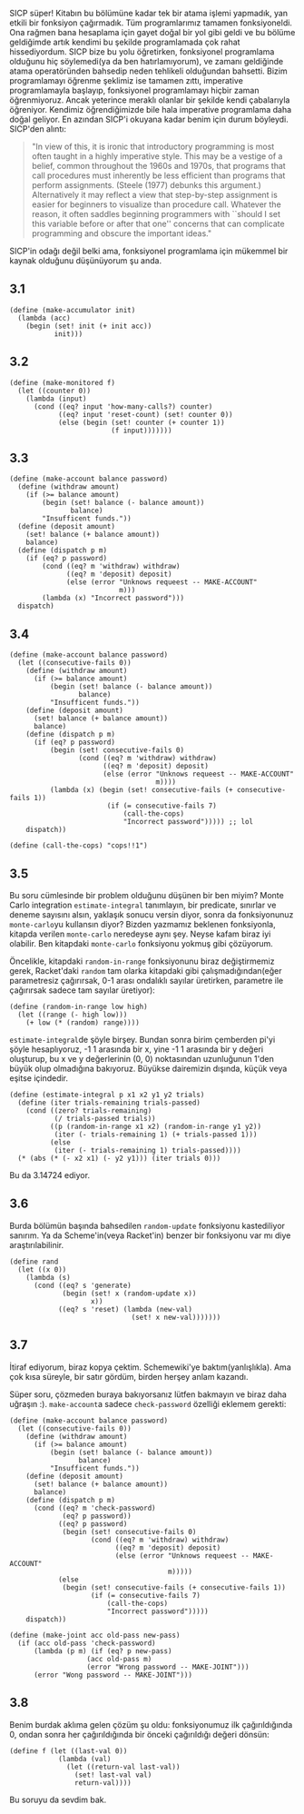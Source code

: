 SICP süper! Kitabın bu bölümüne kadar tek bir atama işlemi yapmadık, yan etkili bir fonksiyon çağırmadık. Tüm programlarımız tamamen fonksiyoneldi. Ona rağmen bana hesaplama için gayet doğal bir yol gibi geldi ve bu bölüme geldiğimde artık kendimi bu şekilde programlamada çok rahat hissediyordum. SICP bize bu yolu öğretirken, fonksiyonel programlama olduğunu hiç söylemedi(ya da ben hatırlamıyorum), ve zamanı geldiğinde atama operatöründen bahsedip neden tehlikeli olduğundan bahsetti. Bizim programlamayı öğrenme şeklimiz ise tamamen zıttı, imperative programlamayla başlayıp, fonksiyonel programlamayı hiçbir zaman öğrenmiyoruz. Ancak yeterince meraklı olanlar bir şekilde kendi çabalarıyla öğreniyor. Kendimiz öğrendiğimizde bile hala imperative programlama daha doğal geliyor. En azından SICP'i okuyana kadar benim için durum böyleydi. SICP'den alıntı:

> "In view of this, it is ironic that introductory programming is most often taught in a highly imperative style. This may be a vestige of a belief, common throughout the 1960s and 1970s, that programs that call procedures must inherently be less efficient than programs that perform assignments. (Steele (1977) debunks this argument.) Alternatively it may reflect a view that step-by-step assignment is easier for beginners to visualize than procedure call. Whatever the reason, it often saddles beginning programmers with ``should I set this variable before or after that one'' concerns that can complicate programming and obscure the important ideas."

SICP'in odağı değil belki ama, fonksiyonel programlama için mükemmel bir kaynak olduğunu düşünüyorum şu anda.


## 3.1

    (define (make-accumulator init)
      (lambda (acc)
        (begin (set! init (+ init acc))
               init)))

## 3.2

    (define (make-monitored f)
      (let ((counter 0))
        (lambda (input)
          (cond ((eq? input 'how-many-calls?) counter)
                ((eq? input 'reset-count) (set! counter 0))
                (else (begin (set! counter (+ counter 1))
                             (f input)))))))

## 3.3

    (define (make-account balance password)
      (define (withdraw amount)
        (if (>= balance amount)
            (begin (set! balance (- balance amount))
                   balance)
            "Insufficent funds."))
      (define (deposit amount)
        (set! balance (+ balance amount))
        balance)
      (define (dispatch p m)
        (if (eq? p password)
            (cond ((eq? m 'withdraw) withdraw)
                  ((eq? m 'deposit) deposit)
                  (else (error "Unknows requeest -- MAKE-ACCOUNT"
                               m)))
            (lambda (x) "Incorrect password")))
      dispatch)

## 3.4

    (define (make-account balance password)
      (let ((consecutive-fails 0))
        (define (withdraw amount)
          (if (>= balance amount)
              (begin (set! balance (- balance amount))
                     balance)
              "Insufficent funds."))
        (define (deposit amount)
          (set! balance (+ balance amount))
          balance)
        (define (dispatch p m)
          (if (eq? p password)
              (begin (set! consecutive-fails 0)
                     (cond ((eq? m 'withdraw) withdraw)
                           ((eq? m 'deposit) deposit)
                           (else (error "Unknows requeest -- MAKE-ACCOUNT"
                                        m))))
              (lambda (x) (begin (set! consecutive-fails (+ consecutive-fails 1))
                            (if (= consecutive-fails 7)
                                (call-the-cops)
                                "Incorrect password"))))) ;; lol
        dispatch))

    (define (call-the-cops) "cops!!1")

## 3.5

Bu soru cümlesinde bir problem olduğunu düşünen bir ben miyim? Monte Carlo integration `estimate-integral` tanımlayın, bir predicate, sınırlar ve deneme sayısını alsın, yaklaşık sonucu versin diyor, sonra da fonksiyonunuz `monte-carlo`yu kullansın diyor? Bizden yazmamız beklenen fonksiyonla, kitapda verilen `monte-carlo` neredeyse aynı şey. Neyse kafam biraz iyi olabilir. Ben kitapdaki `monte-carlo` fonksiyonu yokmuş gibi çözüyorum.

Öncelikle, kitapdaki `random-in-range` fonksiyonunu biraz değiştirmemiz gerek, Racket'daki `random` tam olarka kitapdaki gibi çalışmadığından(eğer parametresiz çağırırsak, 0-1 arası ondalıklı sayılar üretirken, parametre ile çağırırsak sadece tam sayılar üretiyor):

    (define (random-in-range low high)
      (let ((range (- high low)))
        (+ low (* (random) range))))

`estimate-integral`de şöyle birşey. Bundan sonra birim çemberden pi'yi şöyle hesaplıyoruz, -1 1 arasında bir x, yine -1 1 arasında bir y değeri oluşturup, bu x ve y değerlerinin (0, 0) noktasından uzunluğunun 1'den büyük olup olmadığına bakıyoruz. Büyükse dairemizin dışında, küçük veya eşitse içindedir.

    (define (estimate-integral p x1 x2 y1 y2 trials)
      (define (iter trials-remaining trials-passed)
        (cond ((zero? trials-remaining)
               (/ trials-passed trials))
              ((p (random-in-range x1 x2) (random-in-range y1 y2))
               (iter (- trials-remaining 1) (+ trials-passed 1)))
              (else
               (iter (- trials-remaining 1) trials-passed))))
      (* (abs (* (- x2 x1) (- y2 y1))) (iter trials 0)))

Bu da 3.14724 ediyor.


## 3.6

Burda bölümün başında bahsedilen `random-update` fonksiyonu kastediliyor sanırım. Ya da Scheme'in(veya Racket'in) benzer bir fonksiyonu var mı diye araştırılabilinir.

    (define rand
      (let ((x 0))
        (lambda (s)
          (cond ((eq? s 'generate)
                 (begin (set! x (random-update x))
                        x))
                ((eq? s 'reset) (lambda (new-val)
                                  (set! x new-val)))))))

## 3.7

İtiraf ediyorum, biraz kopya çektim. Schemewiki'ye baktım(yanlışlıkla). Ama çok kısa süreyle, bir satır gördüm, birden herşey anlam kazandı.

Süper soru, çözmeden buraya bakıyorsanız lütfen bakmayın ve biraz daha uğraşın :). `make-account`a sadece `check-password` özelliği eklemem gerekti:


    (define (make-account balance password)
      (let ((consecutive-fails 0))
        (define (withdraw amount)
          (if (>= balance amount)
              (begin (set! balance (- balance amount))
                     balance)
              "Insufficent funds."))
        (define (deposit amount)
          (set! balance (+ balance amount))
          balance)
        (define (dispatch p m)
          (cond ((eq? m 'check-password)
                 (eq? p password))
                ((eq? p password)
                 (begin (set! consecutive-fails 0)
                        (cond ((eq? m 'withdraw) withdraw)
                              ((eq? m 'deposit) deposit)
                              (else (error "Unknows requeest -- MAKE-ACCOUNT"
                                           m)))))
                (else
                 (begin (set! consecutive-fails (+ consecutive-fails 1))
                        (if (= consecutive-fails 7)
                            (call-the-cops)
                            "Incorrect password")))))
        dispatch))

    (define (make-joint acc old-pass new-pass)
      (if (acc old-pass 'check-password)
          (lambda (p m) (if (eq? p new-pass)
                       (acc old-pass m)
                       (error "Wrong password -- MAKE-JOINT")))
          (error "Wong password -- MAKE-JOINT")))


## 3.8

Benim burdak aklıma gelen çözüm şu oldu: fonksiyonumuz ilk çağırıldığında 0, ondan sonra her çağırıldığında bir önceki çağırıldığı değeri dönsün:

    (define f (let ((last-val 0))
                (lambda (val)
                  (let ((return-val last-val))
                    (set! last-val val)
                    return-val))))

Bu soruyu da sevdim bak.
